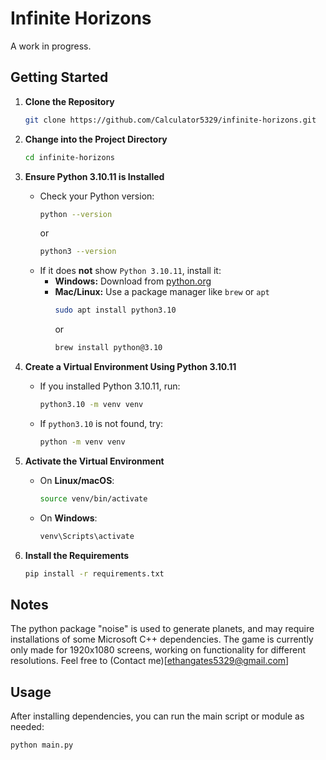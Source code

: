 # Infinite Horizons

A work in progress.

## Getting Started

1. **Clone the Repository**  
   ```bash
   git clone https://github.com/Calculator5329/infinite-horizons.git
   ```
   
2. **Change into the Project Directory**  
   ```bash
   cd infinite-horizons
   ```

3. **Ensure Python 3.10.11 is Installed**
   - Check your Python version:
     ```bash
     python --version
     ```
     or
     ```bash
     python3 --version
     ```
   - If it does **not** show `Python 3.10.11`, install it:
     - **Windows:** Download from [python.org](https://www.python.org/downloads/release/python-31011/)
     - **Mac/Linux:** Use a package manager like `brew` or `apt`
       ```bash
       sudo apt install python3.10
       ```
       or
       ```bash
       brew install python@3.10
       ```

4. **Create a Virtual Environment Using Python 3.10.11**
   - If you installed Python 3.10.11, run:
     ```bash
     python3.10 -m venv venv
     ```
   - If `python3.10` is not found, try:
     ```bash
     python -m venv venv
     ```

5. **Activate the Virtual Environment**  
   - On **Linux/macOS**:
     ```bash
     source venv/bin/activate
     ```
   - On **Windows**:
     ```bash
     venv\Scripts\activate
     ```

6. **Install the Requirements**  
   ```bash
   pip install -r requirements.txt
   ```
## Notes
The python package "noise" is used to generate planets, and may require installations of some Microsoft C++ dependencies.
The game is currently only made for 1920x1080 screens, working on functionality for different resolutions.
Feel free to (Contact me)[ethangates5329@gmail.com]


## Usage

After installing dependencies, you can run the main script or module as needed:
```bash
python main.py
```
